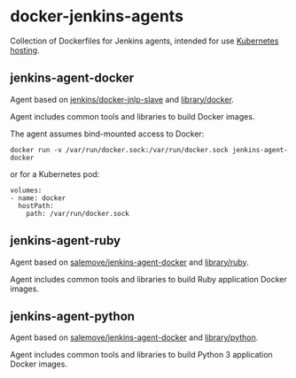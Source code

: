 # docker-jenkins-agents
Collection of Dockerfiles for Jenkins agents, intended for use [Kubernetes hosting](https://github.com/jenkinsci/kubernetes-plugin).

## jenkins-agent-docker
Agent based on [jenkins/docker-jnlp-slave](https://github.com/jenkinsci/docker-jnlp-slave) and [library/docker](https://github.com/docker-library/docker).

Agent includes common tools and libraries to build Docker images.

The agent assumes bind-mounted access to Docker:
```
docker run -v /var/run/docker.sock:/var/run/docker.sock jenkins-agent-docker
```
or for a Kubernetes pod:
```
volumes:
- name: docker
  hostPath:
    path: /var/run/docker.sock
```

## jenkins-agent-ruby

Agent based on [salemove/jenkins-agent-docker](https://github.com/salemove/docker-jenkins-agents) and [library/ruby](https://hub.docker.com/_/ruby/).

Agent includes common tools and libraries to build Ruby application Docker images.

## jenkins-agent-python

Agent based on [salemove/jenkins-agent-docker](https://github.com/salemove/docker-jenkins-agents) and [library/python](https://hub.docker.com/_/python/).

Agent includes common tools and libraries to build Python 3 application Docker images.
